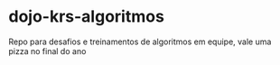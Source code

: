 # dojo-krs-algoritmos
Repo para desafios e treinamentos de algoritmos em equipe, vale uma pizza no final do ano
